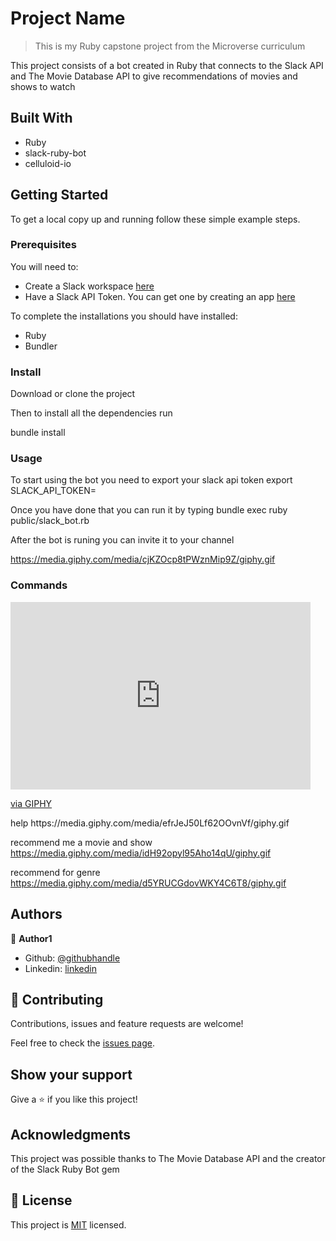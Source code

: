 # Project Name

> This is my Ruby capstone project from the Microverse curriculum

This project consists of a bot created in Ruby that connects to the Slack API and The Movie Database API to give recommendations of movies and shows to watch

## Built With

- Ruby
- slack-ruby-bot
- celluloid-io

## Getting Started

To get a local copy up and running follow these simple example steps.

### Prerequisites

You will need to:
- Create a Slack workspace [here](https://slack.com/create#email)
- Have a Slack API Token. You can get one by creating an app [here](http://slack.com/services/new/bot)

To complete the installations you should have installed:
- Ruby
- Bundler

### Install

Download or clone the project

Then to install all the dependencies run

bundle install 

### Usage

To start using the bot you need to export your slack api token
export SLACK_API_TOKEN=<your token>

Once you have done that you can run it by typing
bundle exec ruby public/slack_bot.rb

After the bot is runing you can invite it to your channel

https://media.giphy.com/media/cjKZOcp8tPWznMip9Z/giphy.gif

### Commands

<iframe src="https://giphy.com/embed/efrJeJ50Lf62OOvnVf" width="480" height="300" frameBorder="0" class="giphy-embed" allowFullScreen></iframe><p><a href="https://giphy.com/gifs/efrJeJ50Lf62OOvnVf">via GIPHY</a></p>
help
https://media.giphy.com/media/efrJeJ50Lf62OOvnVf/giphy.gif

recommend me a movie and show
https://media.giphy.com/media/idH92opyl95Aho14qU/giphy.gif

recommend for genre
https://media.giphy.com/media/d5YRUCGdovWKY4C6T8/giphy.gif


## Authors

👤 **Author1**

- Github: [@githubhandle](https://github.com/githubhandle)
- Linkedin: [linkedin](https://linkedin.com/linkedinhandle)

## 🤝 Contributing

Contributions, issues and feature requests are welcome!

Feel free to check the [issues page](issues/).

## Show your support

Give a ⭐️ if you like this project!

## Acknowledgments

This project was possible thanks to The Movie Database API and the creator of the Slack Ruby Bot gem

## 📝 License

This project is [MIT](lic.url) licensed.
